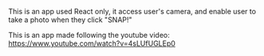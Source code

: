 This is an app used React only, it access user's camera, and enable user to take
a photo when they click "SNAP!"

This is an app made following the youtube video: https://www.youtube.com/watch?v=4sLUfUGLEp0